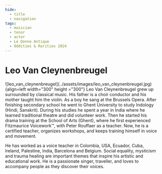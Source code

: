 ```yaml
---
hide:
  - title
  - navigation
tags: 
  - musician
  - tenor
  - actor
  - Le Donne Antique 
  - Oddities & Rarities 2024
---
```


# Leo Van Cleynenbreugel

<div class="grid" markdown>
![leo_van_cleynenbreugel](../assets/images/leo_van_cleynenbreugel.jpg){align=left width="300" height ="300"}
Leo Van Cleynenbreugel grew up surrounded by classical music. His father is a choir conductor and his mother taught him the violin. As a boy he sang at the Brussels Opera. After finishing secondary school he went to Ghent University to study Indology (Hindi, Sanskrit). During his studies he spent a year in India where he learned traditional theatre and did volunteer work. Then he started his drama training at the School of Arts (Ghent), where he first experienced Fitzmaurice Voicework™, with Peter Rouffaer as a teacher. Now, he is a certified teacher, organizes workshops, and keeps training himself in voice and movement.


</div> 

He has worked as a voice teacher in Colombia, USA, Ecuador, Cuba, Ireland, Palestine, India, Barcelona and Belgium. Social equality, mysticism and trauma healing are important themes that inspire his artistic and educational work. He is a passionate singer, traveller, and loves to accompany people as they discover their voices.


